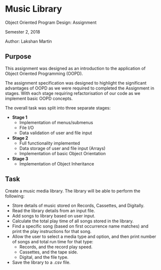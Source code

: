 # Music Library

Object Oriented Program Design: Assignment

Semester 2, 2018

Author: Lakshan Martin

## Purpose

This assignment was designed as an introduction to the application of Object Oriented Programming (OOPD). 

The assignment specification was designed to highlight the significant advantages of OOPD as we were required to completed the Assignment in stages. With each stage requiring refactorisation of our code as we implement basic OOPD concepts.

The overall task was split into three separate stages:

- **Stage 1**
  - Implementation of menus/submenus
  - File I/O
  - Data validation of user and file input
- **Stage 2**
  - Full functionality implemented
  - Data storage of user and file input (Arrays)
  - Implementation of basic Object Orientation
- **Stage 3**
  - Implementation of Object Inheritance

## Task

Create a music media library. The library will be able to perform the following:

- Store details of music stored on Records, Cassettes,  and Digitally.
- Read the library details from an input file.
- Add songs to library based on user input.
- Calculate the total play time of all songs stored in the library.
- Find a specific song (based on first occurrence name matches) and print the play instructions for that song.
- Allow the user to select a media type and option, and then print number of songs and total run time for that type:
  - Records, and the record play speed.
  - Cassettes, and the tape side.
  - Digital, and the file type.
- Save the library to a .csv file.

